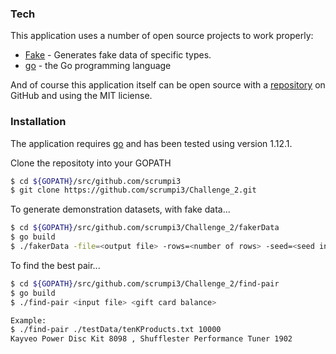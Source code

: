 ### Tech

This application uses a number of open source projects to work properly:

* [Fake] - Generates fake data of specific types.
* [go] - the Go programming language

And of course this application itself can be open source with a [repository][ch_2] on GitHub and using the MIT liciense.

### Installation

The application requires [go] and has been tested using version 1.12.1.

Clone the repositoty into your GOPATH
```sh
$ cd ${GOPATH}/src/github.com/scrumpi3
$ git clone https://github.com/scrumpi3/Challenge_2.git
```

To generate demonstration datasets, with fake data...
```sh
$ cd ${GOPATH}/src/github.com/scrumpi3/Challenge_2/fakerData
$ go build
$ ./fakerData -file=<output file> -rows=<number of rows> -seed=<seed integer>
```

To find the best pair...
```sh
$ cd ${GOPATH}/src/github.com/scrumpi3/Challenge_2/find-pair
$ go build
$ ./find-pair <input file> <gift card balance>

Example:
$ ./find-pair ./testData/tenKProducts.txt 10000
Kayveo Power Disc Kit 8098 , Shufflester Performance Tuner 1902
```


[generator]: <https://github.com/scrumpi3/Challenge_2/tree/master/fakerData>
[implementation]: <https://github.com/scrumpi3/Challenge_2/tree/master/find-pair>
[test]: <https://github.com/scrumpi3/Challenge_2/tree/master/test>
[ch_2]: <https://github.com/scrumpi3/Challenge_2>
[fake]: <https://github.com/icrowley/fake>
[MIT_lic]: <https://opensource.org/licenses/MIT>
[go]: <https://golang.org>
[markdown-it]: <https://github.com/markdown-it/markdown-it>

